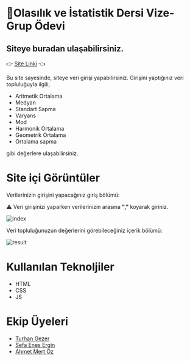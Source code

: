 # 🧮Olasılık ve İstatistik Dersi Vize-Grup Ödevi

## Siteye buradan ulaşabilirsiniz.
👉 [Site Linki]() 👈

Bu site sayesinde, siteye veri girişi yapabilirsiniz.
Girişini yaptığınız veri topluluğuyla ilgili;

- Aritmetik Ortalama
- Medyan
- Standart Sapma
- Varyans
- Mod 
- Harmonik Ortalama
- Geometrik Ortalama
- Ortalama sapma

gibi değerlere ulaşabilirsiniz.

# Site içi Görüntüler

Verilerinizin girişini yapacağınız giriş bölümü:

⚠️ Veri girişinizi yaparken verilerinizin arasına <b>","</b> koyarak giriniz.

![index](https://user-images.githubusercontent.com/56341239/120031649-be970280-c001-11eb-9cff-1199f6a2fff1.JPG)

Veri topluluğunuzun değerlerini görebileceğiniz içerik bölümü:

![result](https://user-images.githubusercontent.com/56341239/120031641-bd65d580-c001-11eb-9beb-6a2c442513fd.PNG)

# Kullanılan Teknoljiler

- HTML
- CSS
- JS

# Ekip Üyeleri

- [Turhan Gezer](https://github.com/turhangezer)
- [Sefa Enes Ergin](https://github.com/sefaenesergin) 
- [Ahmet Mert Öz](https://github.com/ahmetmert1) 

